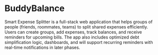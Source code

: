 # BuddyBalance

Smart Expense Splitter is a full-stack web application that helps groups of people (friends, roommates, teams) to split shared expenses efficiently. Users can create groups, add expenses, track balances, and receive reminders for upcoming bills. The app also includes optimized debt simplification logic, dashboards, and will support recurring reminders with real-time notifications in later phases.
